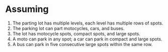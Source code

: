 # Assuming
1. The parting lot has multiple levels, each level has multiple rows of spots.
2. The parking lot can part motocycles, cars, and buses. 
3. The lot has motocycle spots, compact spots, and large spots.
4. A moto can park in any spot; a car can park in compact and large spots.
5. A bus can park in five consecutive large spots within the same row. 

